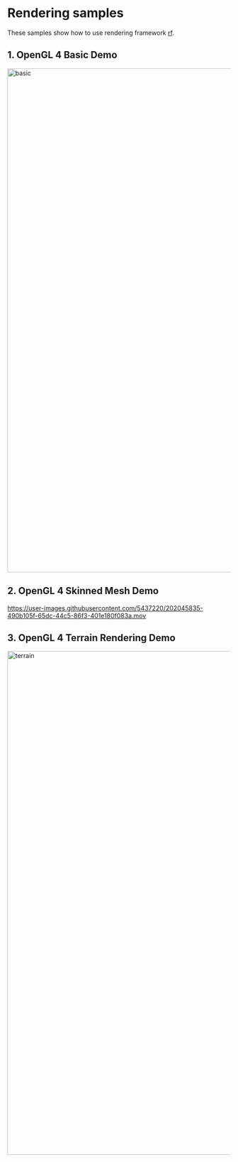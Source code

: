 # Rendering samples

These samples show how to use rendering framework [rf](https://github.com/rokuz/rf).

## 1. OpenGL 4 Basic Demo
<img width="1136" alt="basic" src="https://user-images.githubusercontent.com/5437220/202045764-7001ee50-abb1-4fe7-b6d5-4139ff67a4ad.png">

## 2. OpenGL 4 Skinned Mesh Demo
https://user-images.githubusercontent.com/5437220/202045835-490b105f-65dc-44c5-86f3-401e180f083a.mov

## 3. OpenGL 4 Terrain Rendering Demo
<img width="1136" alt="terrain" src="https://user-images.githubusercontent.com/5437220/202045959-20782641-3940-44e8-b16d-c275f620fabe.png">
